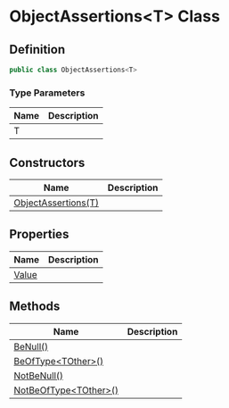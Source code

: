 # ObjectAssertions&lt;T&gt; Class
## Definition

```c#
public class ObjectAssertions<T>
```

### Type Parameters

| Name | Description |
| ---- | ----------- |
| T |  |

## Constructors

| Name | Description |
| ---- | ----------- |
| [ObjectAssertions(T)](MrKWatkins.Assertions.ObjectAssertions-1.-ctor.md) |  |

## Properties

| Name | Description |
| ---- | ----------- |
| [Value](MrKWatkins.Assertions.ObjectAssertions-1.Value.md) |  |

## Methods

| Name | Description |
| ---- | ----------- |
| [BeNull()](MrKWatkins.Assertions.ObjectAssertions-1.BeNull.md) |  |
| [BeOfType&lt;TOther&gt;()](MrKWatkins.Assertions.ObjectAssertions-1.BeOfType.md) |  |
| [NotBeNull()](MrKWatkins.Assertions.ObjectAssertions-1.NotBeNull.md) |  |
| [NotBeOfType&lt;TOther&gt;()](MrKWatkins.Assertions.ObjectAssertions-1.NotBeOfType.md) |  |

